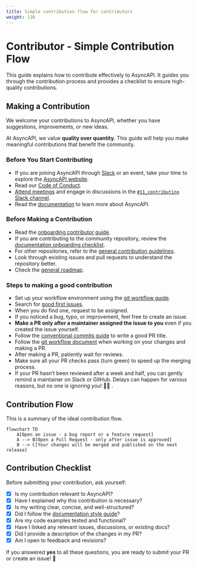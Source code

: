 ```yaml
---
title: Simple contribution flow for contributors
weight: 130
---
```


# Contributor - Simple Contribution Flow
This guide explains how to contribute effectively to AsyncAPI. It guides you through the contribution process and provides a checklist to ensure high-quality contributions. 

## Making a Contribution
We welcome your contributions to AsyncAPI, whether you have suggestions, improvements, or new ideas. 

At AsyncAPI, we value **quality over quantity**. This guide will help you make meaningful contributions that benefit the community.

### Before You Start Contributing
- If you are joining AsyncAPI through [Slack](https://asyncapi.com/slack-invite) or an event, take your time to explore the [AsyncAPI website](https://www.asyncapi.com/).  
- Read our [Code of Conduct](https://github.com/asyncapi/.github/blob/master/CODE_OF_CONDUCT.md).  
- [Attend meetings](https://www.asyncapi.com/community/events) and engage in discussions in the [`#11_contributing` Slack channel](https://asyncapi.com/slack-invite).
- Read the [documentation](https://www.asyncapi.com/docs) to learn more about AsyncAPI.

### Before Making a Contribution
- Read the [onboarding contributor guide](https://www.asyncapi.com/docs/community/onboarding-guide).
- If you are contributing to the community repository, review the [documentation onboarding checklist](https://www.asyncapi.com/docs/community/onboarding-guide/docs-onboarding-checklist). 
- For other repositories, refer to the [general contribution guidelines](https://github.com/asyncapi/community/blob/master/CONTRIBUTING.md).
- Look through existing issues and pull requests to understand the repository better.
- Check the [general roadmap](https://www.asyncapi.com/roadmap).

### Steps to making a good contribution
- Set up your workflow environment using the [git workflow guide](/asyncapi/community/blob/master/git-workflow.md).
- Search for [good first issues](https://github.com/issues?page=1&q=is%3Aopen+org%3Aasyncapi+sort%3Aupdated-desc+label%3A%22good+first+issue%22). 
- When you do find one, request to be assigned.
- If you noticed a bug, typo, or improvement, feel free to create an issue.
- **Make a PR only after a maintainer assigned the issue to you** even if you created the issue yourself.
- Follow the [conventional commits guide](conventional-commits) to write a good PR title.
- Follow the [git workflow document](/asyncapi/community/blob/master/git-workflow.md) when working on your changes and making a PR.
- After making a PR, patiently wait for reviews.
- Make sure all your PR checks pass (turn green) to speed up the merging process.  
- If your PR hasn’t been reviewed after a week and half, you can gently remind a maintainer on Slack or GitHub. Delays can happen for various reasons, but no one is ignoring you! 🙏🏼 .

## Contribution Flow
This is a summary of the ideal contribution flow.

```mermaid
flowchart TD
    A[Open an issue - a bug report or a feature request]
    A --> B[Open a Pull Request - only after issue is approved]
    B --> C[Your changes will be merged and published on the next release]
```


## Contribution Checklist
Before submitting your contribution, ask yourself:
- [x] Is my contribution relevant to AsyncAPI?
- [x] Have I explained why this contribution is necessary?
- [x] Is my writing clear, concise, and well-structured?
- [x] Did I follow the [documentation style guide](https://github.com/asyncapi/community/tree/master/docs/styleguide)?
- [x] Are my code examples tested and functional?
- [x] Have I linked any relevant issues, discussions, or existing docs?
- [x] Did I provide a description of the changes in my PR?
- [x] Am I open to feedback and revisions?

If you answered **yes** to all these questions, you are ready to submit your PR or create an issue! 🚀  
